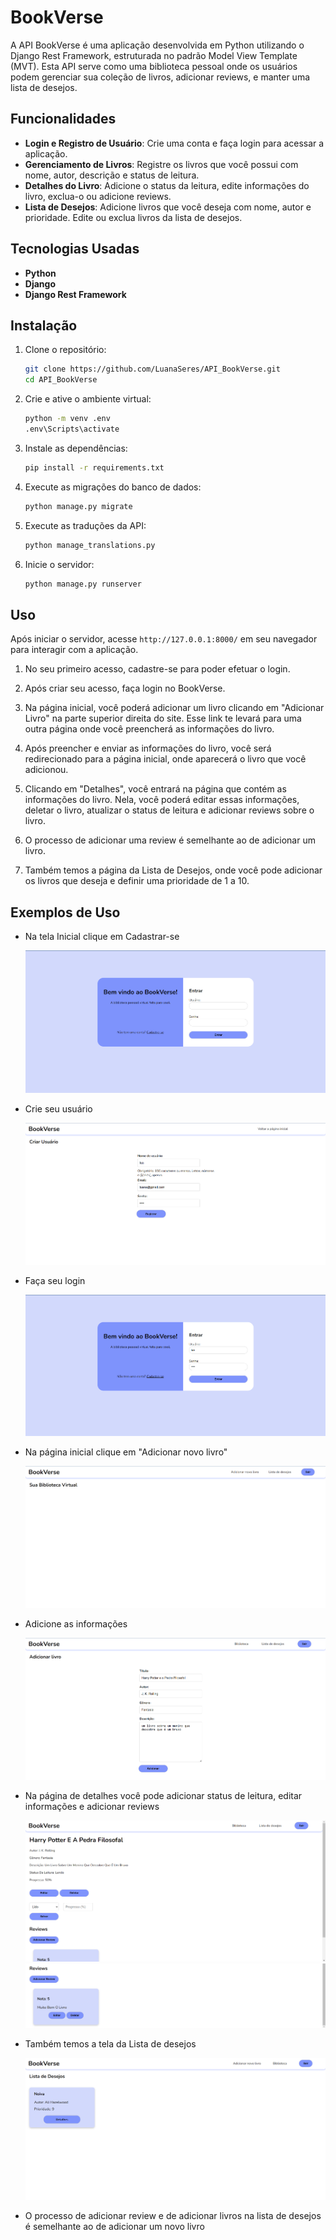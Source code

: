 # BookVerse

A API BookVerse é uma aplicação desenvolvida em Python utilizando o Django Rest Framework, estruturada no padrão Model View Template (MVT). Esta API serve como uma biblioteca pessoal onde os usuários podem gerenciar sua coleção de livros, adicionar reviews, e manter uma lista de desejos.

## Funcionalidades

- **Login e Registro de Usuário**: Crie uma conta e faça login para acessar a aplicação.
- **Gerenciamento de Livros**: Registre os livros que você possui com nome, autor, descrição e status de leitura.
- **Detalhes do Livro**: Adicione o status da leitura, edite informações do livro, exclua-o ou adicione reviews.
- **Lista de Desejos**: Adicione livros que você deseja com nome, autor e prioridade. Edite ou exclua livros da lista de desejos.

## Tecnologias Usadas

- **Python**
- **Django**
- **Django Rest Framework**

## Instalação

1. Clone o repositório:
    ```bash
    git clone https://github.com/LuanaSeres/API_BookVerse.git
    cd API_BookVerse
    ```

2. Crie e ative o ambiente virtual:
    ```bash
    python -m venv .env
    .env\Scripts\activate
    ```

3. Instale as dependências:
    ```bash
    pip install -r requirements.txt
    ```

4. Execute as migrações do banco de dados:
    ```bash
    python manage.py migrate
    ```

5. Execute as traduções da API:
    ```bash
    python manage_translations.py
    ```

6. Inicie o servidor:
    ```bash
    python manage.py runserver
    ```

## Uso

Após iniciar o servidor, acesse `http://127.0.0.1:8000/` em seu navegador para interagir com a aplicação.

1. No seu primeiro acesso, cadastre-se para poder efetuar o login.

2. Após criar seu acesso, faça login no BookVerse.

3. Na página inicial, você poderá adicionar um livro clicando em "Adicionar Livro" na parte superior direita do site. Esse link te levará para uma outra página onde você preencherá as informações do livro.

4. Após preencher e enviar as informações do livro, você será redirecionado para a página inicial, onde aparecerá o livro que você adicionou.

5. Clicando em "Detalhes", você entrará na página que contém as informações do livro. Nela, você poderá editar essas informações, deletar o livro, atualizar o status de leitura e adicionar reviews sobre o livro.

6. O processo de adicionar uma review é semelhante ao de adicionar um livro.

7. Também temos a página da Lista de Desejos, onde você pode adicionar os livros que deseja e definir uma prioridade de 1 a 10.

## Exemplos de Uso

- Na tela Inicial clique em Cadastrar-se

    ![Tela Inicial](img/inicial.png)

- Crie seu usuário

    ![Tela Criar Usuário](img/criaruser.png)

- Faça seu login

    ![Tela login](img/login.png)

- Na página inicial clique em "Adicionar novo livro"

    ![Tela home](img/home.png)

- Adicione as informações

    ![Tela addLivro](img/addLivro.png)

- Na página de detalhes você pode adicionar status de leitura, editar informações e adicionar reviews

    ![Tela detalhes](img/detalhes.png)
    ![Tela addLivro](img/review.png)

- Também temos a tela da Lista de desejos

    ![Tela desejos](img/listadedesejos.png)

- O processo de adicionar review e de adicionar livros na lista de desejos é semelhante ao de adicionar um novo livro
